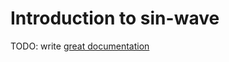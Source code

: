 # Introduction to sin-wave

TODO: write [great documentation](http://jacobian.org/writing/what-to-write/)
